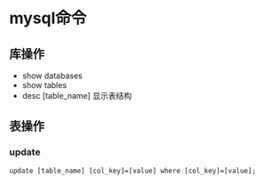 # mysql命令

## 库操作
* show databases
* show tables
* desc [table_name] 显示表结构


## 表操作
### update
```
update [table_name] [col_key]=[value] where [col_key]=[value];
```